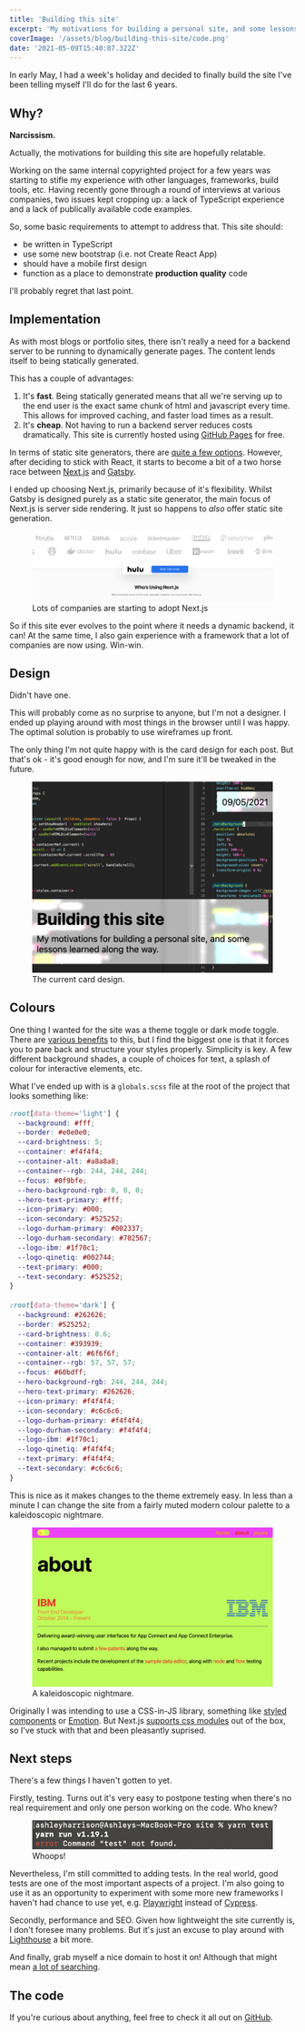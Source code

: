```yaml
---
title: 'Building this site'
excerpt: 'My motivations for building a personal site, and some lessons learned along the way.'
coverImage: '/assets/blog/building-this-site/code.png'
date: '2021-05-09T15:40:07.322Z'
---
```


In early May, I had a week's holiday and decided to finally build the site I've been telling myself I'll do for the last 6 years.

## Why?

**Narcissism.**

Actually, the motivations for building this site are hopefully relatable.

Working on the same internal copyrighted project for a few years was starting to stifle my experience with other languages, frameworks, build tools, etc. Having recently gone through a round of interviews at various companies, two issues kept cropping up: a lack of TypeScript experience and a lack of publically available code examples.

So, some basic requirements to attempt to address that. This site should:

- be written in TypeScript
- use some new bootstrap (i.e. not Create React App)
- should have a mobile first design
- function as a place to demonstrate **production quality** code

I'll probably regret that last point.

## Implementation

As with most blogs or portfolio sites, there isn't really a need for a backend server to be running to dynamically generate pages. The content lends itself to being statically generated.

This has a couple of advantages:

1. It's **fast**. Being statically generated means that all we're serving up to the end user is the exact same chunk of html and javascript every time. This allows for improved caching, and faster load times as a result.
1. It's **cheap**. Not having to run a backend server reduces costs dramatically. This site is currently hosted using [GitHub Pages](https://pages.github.com/) for free.

In terms of static site generators, there are [quite a few options](https://jamstack.org/generators). However, after deciding to stick with React, it starts to become a bit of a two horse race between [Next.js](https://nextjs.org/) and [Gatsby](https://www.gatsbyjs.com/).

I ended up choosing Next.js, primarily because of it's flexibility. Whilst Gatsby is designed purely as a static site generator, the main focus of Next.js is server side rendering. It just so happens to _also_ offer static site generation.

<figure>
  <img src='/assets/blog/building-this-site/people-using-next.png' alt="Lots of companies are starting to adopt Next.js"/>
  <figcaption>Lots of companies are starting to adopt Next.js</figcaption>
</figure>

So if this site ever evolves to the point where it needs a dynamic backend, it can! At the same time, I also gain experience with a framework that a lot of companies are now using. Win-win.

## Design

Didn't have one.

This will probably come as no surprise to anyone, but I'm not a designer. I ended up playing around with most things in the browser until I was happy. The optimal solution is probably to use wireframes up front.

The only thing I'm not quite happy with is the card design for each post. But that's ok - it's good enough for now, and I'm sure it'll be tweaked in the future.

<figure>
  <img src='/assets/blog/building-this-site/card-design.png' alt="The current card design."/>
  <figcaption>The current card design.</figcaption>
</figure>

## Colours

One thing I wanted for the site was a theme toggle or dark mode toggle. There are [various benefits](https://blog.weekdone.com/why-you-should-switch-on-dark-mode/) to this, but I find the biggest one is that it forces you to pare back and structure your styles properly. Simplicity is key. A few different background shades, a couple of choices for text, a splash of colour for interactive elements, etc.

What I've ended up with is a `globals.scss` file at the root of the project that looks something like:

```scss
:root[data-theme='light'] {
  --background: #fff;
  --border: #e0e0e0;
  --card-brightness: 5;
  --container: #f4f4f4;
  --container-alt: #a8a8a8;
  --container--rgb: 244, 244, 244;
  --focus: #0f9bfe;
  --hero-background-rgb: 0, 0, 0;
  --hero-text-primary: #fff;
  --icon-primary: #000;
  --icon-secondary: #525252;
  --logo-durham-primary: #002337;
  --logo-durham-secondary: #702567;
  --logo-ibm: #1f70c1;
  --logo-qinetiq: #002744;
  --text-primary: #000;
  --text-secondary: #525252;
}

:root[data-theme='dark'] {
  --background: #262626;
  --border: #525252;
  --card-brightness: 0.6;
  --container: #393939;
  --container-alt: #6f6f6f;
  --container--rgb: 57, 57, 57;
  --focus: #60bdff;
  --hero-background-rgb: 244, 244, 244;
  --hero-text-primary: #262626;
  --icon-primary: #f4f4f4;
  --icon-secondary: #c6c6c6;
  --logo-durham-primary: #f4f4f4;
  --logo-durham-secondary: #f4f4f4;
  --logo-ibm: #1f70c1;
  --logo-qinetiq: #f4f4f4;
  --text-primary: #f4f4f4;
  --text-secondary: #c6c6c6;
}
```

This is nice as it makes changes to the theme extremely easy. In less than a minute I can change the site from a fairly muted modern colour palette to a kaleidoscopic nightmare.

<figure>
  <img src='/assets/blog/building-this-site/kaleidoscopic-nightmare.png' alt="A kaleidoscopic nightmare."/>
  <figcaption>A kaleidoscopic nightmare.</figcaption>
</figure>

Originally I was intending to use a CSS-in-JS library, something like [styled components](https://styled-components.com/) or [Emotion](https://emotion.sh/docs/introduction). But Next.js [supports css modules](https://nextjs.org/docs/basic-features/built-in-css-support#adding-component-level-css) out of the box, so I've stuck with that and been pleasantly suprised.

## Next steps

There's a few things I haven't gotten to yet.

Firstly, testing. Turns out it's very easy to postpone testing when there's no real requirement and only one person working on the code. Who knew?

<figure>
  <img src='/assets/blog/building-this-site/no-tests.png' alt="Whoops!"/>
  <figcaption>Whoops!</figcaption>
</figure>

Nevertheless, I'm still committed to adding tests. In the real world, good tests are one of the most important aspects of a project. I'm also going to use it as an opportunity to experiment with some more new frameworks I haven't had chance to use yet, e.g. [Playwright](https://playwright.dev/) instead of [Cypress](https://www.cypress.io/).

Secondly, performance and SEO. Given how lightweight the site currently is, I don't foresee many problems. But it's just an excuse to play around with [Lighthouse](https://developers.google.com/web/tools/lighthouse) a bit more.

And finally, grab myself a nice domain to host it on! Although that might mean [a lot of searching](https://domains.google.com/registrar/search?searchTerm=ash&tab=1).

## The code

If you're curious about anything, feel free to check it all out on [GitHub](https://github.com/ashharrison90/ashharrison90.github.io).
